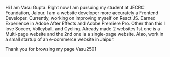 Hi I am Vasu Gupta.
Right now I am pursuing my student at JECRC Foundation, Jaipur.
I am a website developer more accurately a Frontend Developer.
Currently, working on improving myself on React JS.
Earned Experience in Adobe After Effects and Adobe Premiere Pro.
Other than this I love Soccer, Volleyball, and Cycling.
Already made 2 websites 1st one is a Multi-page website and the 2nd one is a single-page website. 
Also, work in a small startup of an e-commerce website in Jaipur.

Thank you for browsing my page
Vasu2501
